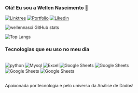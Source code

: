 ### Olá! Eu sou a Wellen Nascimento 👋

[![Linktree](https://img.shields.io/badge/linktree-39E09B?style=for-the-badge&logo=linktree&logoColor=white)](https://linktr.ee/wellen.nascimento)
[![Portfolio](https://img.shields.io/website?label=Portfolio&style=for-the-badge&url=https://sites.google.com/view/wellen)](https://sites.google.com/view/wellen)
[![Likedin](https://img.shields.io/badge/LinkedIn-0077B5?style=for-the-badge&logo=linkedin&logoColor=white)](https://www.linkedin.com/in/wellen/)

![wellennasci GitHub stats](https://github-readme-stats.vercel.app/api?username=wellennasci&show_icons=true&theme=onedark)

![Top Langs](https://github-readme-stats.vercel.app/api/top-langs/?username=wellennasci&hide_progress=true)

### Tecnologias que eu uso no meu dia

<div style="display: inline_block"><br/>
   <img align="center" alt="python" src="https://img.shields.io/badge/Python-3776AB?style=for-the-badge&logo=python&logoColor=white"/>
   <img align="center" alt="Mysql" src="https://img.shields.io/badge/MySQL-00000F?style=for-the-badge&logo=mysql&logoColor=white"/>
    <img align="center" alt="Excel" src="https://img.shields.io/badge/Microsoft_Excel-217346?style=for-the-badge&logo=microsoft-excel&logoColor=white"/>
    <img align="center" alt="Google Sheets" src="https://img.shields.io/badge/Google%20Sheets-34A853?style=for-the-badge&logo=google-sheets&logoColor=white"/>
    <img align="center" alt="Google Sheets" src="https://img.shields.io/badge/Notion-000000?style=for-the-badge&logo=notion&logoColor=white"/>
    <img align="center" alt="Google Sheets" src="https://img.shields.io/badge/Google%20Analytics-E37400?style=for-the-badge&logo=google%20analytics&logoColor=white"/>
    <img align="center" alt="Google Sheets" src="https://img.shields.io/badge/Tableau-E97627?style=for-the-badge&logo=Tableau&logoColor=white"/>

</div><br/>

Apaixonada por tecnologia e pelo universo da Análise de Dados!
